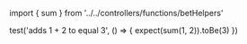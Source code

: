 import { sum } from '../../controllers/functions/betHelpers'

test('adds 1 + 2 to equal 3', () => {
  expect(sum(1, 2)).toBe(3)
})
